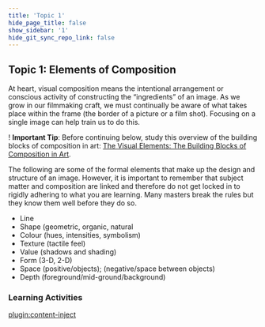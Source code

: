 ```yaml
---
title: 'Topic 1'
hide_page_title: false
show_sidebar: '1'
hide_git_sync_repo_link: false
---
```


## Topic 1: Elements of Composition

At heart, visual composition means the intentional arrangement or conscious activity of constructing the “ingredients” of an image. As we grow in our filmmaking craft, we must continually be aware of what takes place within the frame (the border of a picture or a film shot). Focusing on a single image can help train us to do this.

! **Important Tip**: Before continuing below, study this overview of the building blocks of composition in art: [The Visual Elements: The Building Blocks of Composition in Art](http://www.artyfactory.com/art_appreciation/visual-elements/visual-elements.html).

The following are some of the formal elements that make up the design and structure of an image. However, it is important to remember that subject matter and composition are linked and therefore do not get locked in to rigidly adhering to what you are learning. Many masters break the rules but they know them well before they do so.

- Line  
- Shape (geometric, organic, natural  
- Colour (hues, intensities, symbolism)  
- Texture (tactile feel) 
- Value (shadows and shading)
- Form (3-D, 2-D)  
- Space (positive/objects); (negative/space between objects)
- Depth (foreground/mid-ground/background)

### Learning Activities

[plugin:content-inject](../_3-1)
